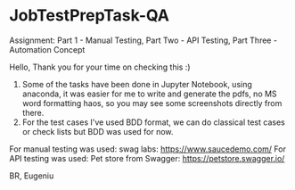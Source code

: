 # JobTestPrepTask-QA
Assignment: Part 1 - Manual Testing, Part Two - API Testing, Part Three - Automation Concept

Hello, 
Thank you for your time on checking this :)

1. Some of the tasks have been done in Jupyter Notebook, using anaconda, it was easier for me to write and generate the pdfs, no MS word formatting haos, so you may see some screenshots directly from there.
2. For the test cases I've used BDD format, we can do classical test cases or check lists but BDD was used for now.

For manual testing was used: swag labs: https://www.saucedemo.com/
For API testing was used: Pet store from Swagger: https://petstore.swagger.io/

BR,
Eugeniu
